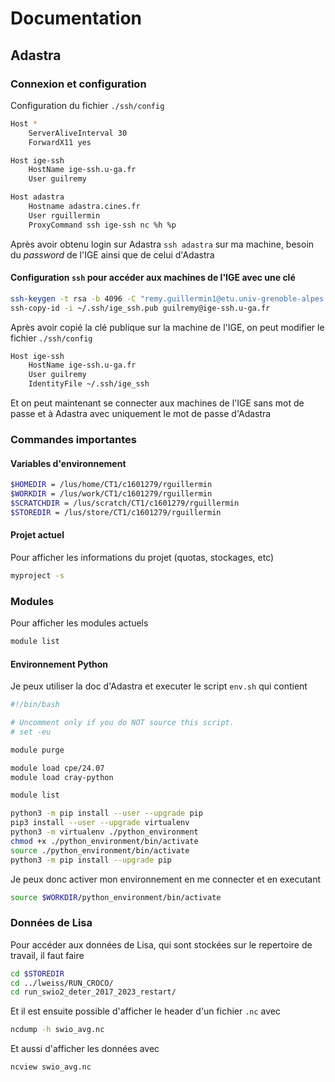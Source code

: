 # Documentation
## Adastra
### Connexion et configuration
Configuration du fichier `./ssh/config`
```bash
Host *
	ServerAliveInterval 30
	ForwardX11 yes

Host ige-ssh
	HostName ige-ssh.u-ga.fr
	User guilremy

Host adastra
	Hostname adastra.cines.fr
	User rguillermin
	ProxyCommand ssh ige-ssh nc %h %p  
```
Après avoir obtenu login sur Adastra
`ssh adastra` sur ma machine, besoin du *password* de l'IGE ainsi que de celui d'Adastra
#### Configuration `ssh` pour accéder aux machines de l'IGE avec une clé
```bash
ssh-keygen -t rsa -b 4096 -C "remy.guillermin1@etu.univ-grenoble-alpes.fr" -f ~/.ssh/ige_ssh
ssh-copy-id -i ~/.ssh/ige_ssh.pub guilremy@ige-ssh.u-ga.fr
```

Après avoir copié la clé publique sur la machine de l'IGE, on peut modifier le fichier `./ssh/config`
```bash
Host ige-ssh
	HostName ige-ssh.u-ga.fr
	User guilremy
	IdentityFile ~/.ssh/ige_ssh
```

Et on peut maintenant se connecter aux machines de l'IGE sans mot de passe et à Adastra avec uniquement le mot de passe d'Adastra

### Commandes importantes
#### Variables d'environnement 
```bash
$HOMEDIR = /lus/home/CT1/c1601279/rguillermin
$WORKDIR = /lus/work/CT1/c1601279/rguillermin
$SCRATCHDIR = /lus/scratch/CT1/c1601279/rguillermin
$STOREDIR = /lus/store/CT1/c1601279/rguillermin
```

#### Projet actuel
Pour afficher les informations du projet (quotas, stockages, etc)
```bash
myproject -s
```

### Modules
Pour afficher les modules actuels
```bash
module list
```

#### Environnement Python
Je peux utiliser la doc d'Adastra et executer le script `env.sh` qui contient
```bash
#!/bin/bash

# Uncomment only if you do NOT source this script.
# set -eu

module purge

module load cpe/24.07
module load cray-python

module list

python3 -m pip install --user --upgrade pip
pip3 install --user --upgrade virtualenv
python3 -m virtualenv ./python_environment
chmod +x ./python_environment/bin/activate
source ./python_environment/bin/activate
python3 -m pip install --upgrade pip
```

Je peux donc activer mon environnement en me connecter et en executant
```bash
source $WORKDIR/python_environment/bin/activate
```


### Données de Lisa
Pour accéder aux données de Lisa, qui sont stockées sur le repertoire de travail, il faut faire
```bash
cd $STOREDIR
cd ../lweiss/RUN_CROCO/
cd run_swio2_deter_2017_2023_restart/
```

Et il est ensuite possible d'afficher le header d'un fichier `.nc` avec
```bash
ncdump -h swio_avg.nc 
```

Et aussi d'afficher les données avec
```bash
ncview swio_avg.nc
```